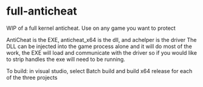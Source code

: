# full-anticheat
WIP of a full kernel anticheat. Use on any game you want to protect

AntiCheat is the EXE, anticheat_x64 is the dll, and achelper is the driver
The DLL can be injected into the game process alone and it will do most of the work, the EXE will load and communicate with the driver so if you would like to strip handles the exe will need to be running.

To build:
in visual studio, select Batch build and build x64 release for each of the three projects

